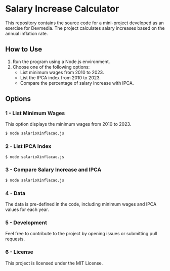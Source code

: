 # Salary Increase Calculator

This repository contains the source code for a mini-project developed as an exercise for Devmedia. The project calculates salary increases based on the annual inflation rate.

## How to Use

1. Run the program using a Node.js environment.
2. Choose one of the following options:
   - List minimum wages from 2010 to 2023.
   - List the IPCA index from 2010 to 2023.
   - Compare the percentage of salary increase with IPCA.

## Options

### 1 - List Minimum Wages

This option displays the minimum wages from 2010 to 2023.

```bash
$ node salarioXinflacao.js
````
### 2 - List IPCA Index

```bash
$ node salarioXinflacao.js
````
### 3 -  Compare Salary Increase and IPCA

```bash
$ node salarioXinflacao.js
````

### 4 - Data
The data is pre-defined in the code, including minimum wages and IPCA values for each year.

### 5 - Development
Feel free to contribute to the project by opening issues or submitting pull requests.

### 6 - License
This project is licensed under the MIT License.
